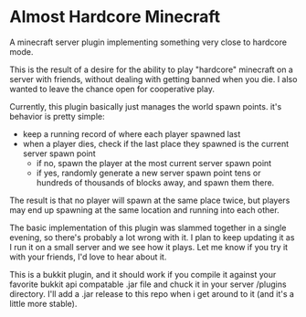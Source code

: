 Almost Hardcore Minecraft
=========================
A minecraft server plugin implementing something very close to hardcore mode.

This is the result of a desire for the ability to play "hardcore" minecraft on a server with friends, without dealing with getting banned when you die. I also wanted to leave the chance open for cooperative play.

Currently, this plugin basically just manages the world spawn points. it's behavior is pretty simple:

 - keep a running record of where each player spawned last
 - when a player dies, check if the last place they spawned is the current server spawn point
     - if no, spawn the player at the most current server spawn point
     - if yes, randomly generate a new server spawn point tens or hundreds of thousands of blocks away, and spawn them there.

The result is that no player will spawn at the same place twice, but players may end up spawning at the same location and running into each other. 

The basic implementation of this plugin was slammed together in a single evening, so there's probably a lot wrong with it. I plan to keep updating it as I run it on a small server and we see how it plays. Let me know if you try it with your friends, I'd love to hear about it.

This is a bukkit plugin, and it should work if you compile it against your favorite bukkit api compatable .jar file and chuck it in your server /plugins directory. I'll add a .jar release to this repo when i get around to it (and it's a little more stable).